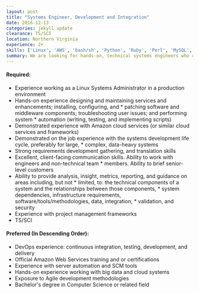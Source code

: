 ```yaml
---
layout: post
title: "Systems Engineer, Development and Integration"
date: 2016-12-13
categories: jekyll update
clearance: TS/SCI
location: Northern Virginia
experience: 2+
skills: ['Linux', 'AWS', 'bash/sh', 'Python', 'Ruby', 'Perl', 'MySQL', 'Tomcat', 'Apache', 'Hudson', 'Cruise Control', 'Artifactory', 'Docker', 'Vagrant', 'Chef', 'Puppet', 'Systems Administration', 'DevOps']
summary: We are looking for hands-on, technical systems engineers who can provide a comprehensive perspective on systems, especially around the architecture, development, and integration of emerging and existent technologies.
---
```


#### Required:
* Experience working as a Linux Systems Administrator in a production environment
* Hands-on experience designing and maintaining services and enhancements; installing, configuring, and * patching software and middleware components; troubleshooting user issues; and performing system * automation (writing, testing, and implementing scripts)
* Demonstrated experience with Amazon cloud services (or similar cloud services and frameworks)
* Demonstrated on the job experience with the systems development life cycle, preferably for large, * complex, data-heavy systems
* Strong requirements development gathering, and translation skills
* Excellent, client-facing communication skills. Ability to work with engineers and non-technical team * members. Ability to brief senior-level customers
* Ability to provide analysis, insight, metrics, reporting, and guidance on areas including, but not * limited, to: the technical components of a system and the relationships between those components, * system dependencies, infrastructure requirements, software/tools/methodologies, data, integration, * validation, and security
* Experience with project management frameworks
* TS/SCI

#### Preferred (In Descending Order):

* DevOps experience: continuous integration, testing, development, and delivery
* Official Amazon Web Services training and or certifications
* Experience with server automation and SCM tools
* Hands-on experience working with big data and cloud systems
* Exposure to Agile development methodologies 
* Bachelor's degree in Computer Science or related field